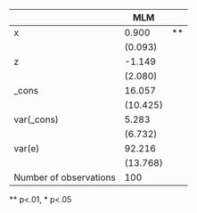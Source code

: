 |                        | MLM      |    |
|------------------------|----------|----|
| x                      | 0.900    | ** |
|                        | (0.093)  |    |
| z                      | -1.149   |    |
|                        | (2.080)  |    |
| _cons                  | 16.057   |    |
|                        | (10.425) |    |
| var(_cons)             | 5.283    |    |
|                        | (6.732)  |    |
| var(e)                 | 92.216   |    |
|                        | (13.768) |    |
| Number of observations | 100      |    |
** p<.01, * p<.05
